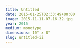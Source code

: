 ```yaml
---
title: Untitled
date: 2015-01-25T02:33:49+00:00
image: 2015-11-11-07.16.32.jpg
year: 2015
medium: monotype
dimensions: 10" x 8"
slug: untitled-ii
---
```

